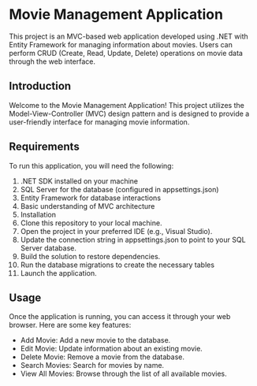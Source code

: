# Movie Management Application

This project is an MVC-based web application developed using .NET with Entity Framework for managing information about movies. Users can perform CRUD (Create, Read, Update, Delete) operations on movie data through the web interface.

## Introduction
Welcome to the Movie Management Application! This project utilizes the Model-View-Controller (MVC) design pattern and is designed to provide a user-friendly interface for managing movie information.

## Requirements
To run this application, you will need the following:

1. .NET SDK installed on your machine
2. SQL Server for the database (configured in appsettings.json)
3. Entity Framework for database interactions
4. Basic understanding of MVC architecture
5. Installation
6. Clone this repository to your local machine.
7. Open the project in your preferred IDE (e.g., Visual Studio).
8. Update the connection string in appsettings.json to point to your SQL Server database.
9. Build the solution to restore dependencies.
10. Run the database migrations to create the necessary tables
11. Launch the application.

## Usage
Once the application is running, you can access it through your web browser. Here are some key features:

- Add Movie: Add a new movie to the database.
- Edit Movie: Update information about an existing movie.
- Delete Movie: Remove a movie from the database.
- Search Movies: Search for movies by name.
- View All Movies: Browse through the list of all available movies.
